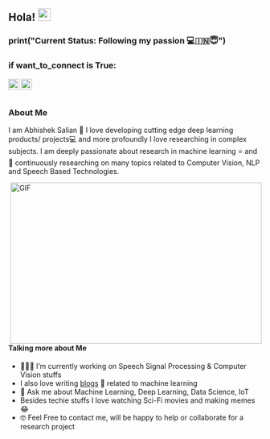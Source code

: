 ## Hola! <img src="https://media.giphy.com/media/hvRJCLFzcasrR4ia7z/giphy.gif" width="25px"> 

### print("Current Status: Following my passion 💻🇮🇳😇")


### if want_to_connect is True:
<a href="https://twitter.com/ACSalian">
  <img align="left" amazing people!alt="Abhishek Salian | Twitter" width="22px" src="https://cdn.jsdelivr.net/npm/simple-icons@v3/icons/twitter.svg" />
</a>
<a href="https://www.linkedin.com/in/abhishek-c-salian/">
  <img align="left" alt="Abhishek's LinkdeIN" width="22px" src="https://cdn.jsdelivr.net/npm/simple-icons@v3/icons/linkedin.svg" />
</a>

<br />
<br />

### About Me
I am Abhishek Salian 🙂 I love developing cutting edge deep learning products/ projects💻 and more profoundly I love researching in complex subjects. I am deeply passionate about research in machine learning ⭐️ and 🎯 continuously researching on many topics related to Computer Vision, NLP and Speech Based Technologies.

 <img align="right" alt="GIF" src="https://i.stack.imgur.com/ifmfj.gif" width="500" height="320" />

 
 <br />
 <br />
 
 
 
#### **Talking more about Me**
- 👨🏻‍💻 I’m currently working on Speech Signal Processing & Computer Vision stuffs
- I also love writing [blogs](https://medium.com/@abhishek.c.salian) 📝 related to machine learning
- 💬 Ask me about Machine Learning, Deep Learning, Data Science, IoT
- Besides techie stuffs I love watching Sci-Fi movies and making memes😂
- 🤓 Feel Free to contact me, will be happy to help or collaborate for a research project
